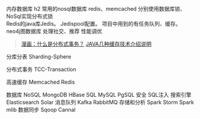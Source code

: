 内存数据库	h2
常用的nosql数据库	redis、memcached
分别使用数据库锁、NoSql实现分布式锁	
Redis的java库Jedis。	Jedispool配置。
	项目中用到的有任务队列、缓存。 
neo4j图数据库 	处理社交、推荐
性能调优	

> [漫画：什么是分布式事务？](https://mp.weixin.qq.com/s/oKOzvN49zOhl8cwliy3SEg)
> [JAVA几种缓存技术介绍说明](http://www.cnblogs.com/lfs2640666960/p/8515475.html)




分库分表 Sharding-Sphere

分布式事务 TCC-Transaction




高速缓存
	Memcached
	Redis
	
	
数据库
	NoSQL
		MongoDB
		HBase
	SQL
		MySQL
		PgSQL
	安全
		SQL注入
搜索引擎
	Elasticsearch
	Solar
消息队列
	Kafka
	RabbitMQ
存储和分析
	Spark
	Storm
	Spark mlib
数据同步
	Sqoop
	Cannal